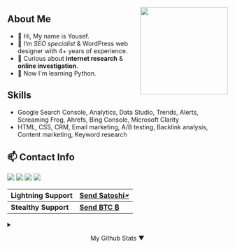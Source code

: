 <!-- Yousef Ebrahimi, SEO Specialist & Data Detective, helping you succeed through digital marketing. I provides comprehensive SEO services. -->
<a><img src="https://freesvg.org/img/simple-globe-search.png" align="right" height="200" width="200" ></a>

## About Me
- :wave: Hi, My name is Yousef.
- :briefcase: I’m *SEO specialist* & WordPress web designer with 4+ years of experience.
- :eyes: Curious about **internet research** & **online investigation**.
- :seedling: Now I'm learning Python.

## Skills
- Google Search Console, Analytics, Data Studio, Trends, Alerts, Screaming Frog, Ahrefs, Bing Console, Microsoft Clarity
- HTML, CSS, CRM, Email marketing, A/B testing, Backlink analysis, Content marketing, Keyword research

## :mailbox: Contact Info
<p align="left">  
<a href="https://twitter.com/yousefebrahimi0" target="blank"><img src="https://img.icons8.com/color/35/000000/twitter-squared.png"/></a>
<a href="https://linkedin.com/in/yousefebrahimi0" target="blank"><img src="https://img.icons8.com/color/35/000000/linkedin.png"/></a>
<a href="https://yousefebrahimi.ir/" target="blank"><img src="https://img.icons8.com/dusk/35/000000/resume.png"/></a>
<a href="mailto:yousef.ebrahimi.digital@gmail.com" target="blank"><img src="https://img.icons8.com/color/35/000000/gmail.png"/></a>
</p>

| Lightning Support | <a href="https://justpaste.it/yousefebrahimi0">Send Satoshi🗲</a> |
| ------------- | ------------- |
| **Stealthy Support** | <a href="https://paynym.is/+latevoice776">**Send BTC  ₿**</a> |

<details>
  <summary><p align="center">My Github Stats ▼</p></summary>
  <p align="center">
  <a align="center"> <img src="https://komarev.com/ghpvc/?username=yousefebrahimi0&color=brightgreen" alt="yousefebrahimi0" /> </a>
    <br>
  <img align="center" src="https://github-readme-stats.vercel.app/api?username=yousefebrahimi0&&show_icons=true&title_color=e7e7e7&icon_color=878787&text_color=ffffff&bg_color=231f20" alt="Yousef Ebrahimi's Github Stats" alt="Yousef Ebrahimi's Github Status" />
    <br><br>
  <img align="center" src="https://github-profile-summary-cards.vercel.app/api/cards/profile-details?username=yousefebrahimi0&theme=monokai&&show_icons=true&title_color=e7e7e7&icon_color=878787&text_color=ffffff&bg_color=231f20" />
  </p>
</details> 
